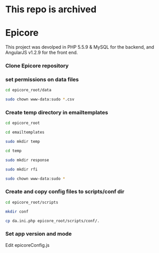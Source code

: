 # This repo is archived

# Epicore

This project was devolped in PHP 5.5.9 & MySQL for the backend, and AngularJS v1.2.9 for the front end.

### Clone Epicore repository

### set permissions on data files

```sh
cd epicore_root/data

sudo chown www-data:sudo *.csv
```


### Create temp directory in emailtemplates

```sh
cd epicore_root

cd emailtemplates

sudo mkdir temp

cd temp

sudo mkdir response

sudo mkdir rfi

sudo chown www-data:sudo *
```

### Create and copy config files to scripts/conf dir

```sh
cd epicore_root/scripts

mkdir conf

cp da.ini.php epicore_root/scripts/conf/.

```

### Set app version and mode

Edit epicoreConfig.js

